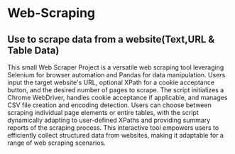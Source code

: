 # Web-Scraping

## Use to scrape data from a website(Text,URL & Table Data)

This small Web Scraper Project is a versatile web scraping tool leveraging Selenium for browser automation and Pandas for data manipulation. Users input the target website's URL, optional XPath for a cookie acceptance button, and the desired number of pages to scrape. The script initializes a Chrome WebDriver, handles cookie acceptance if applicable, and manages CSV file creation and encoding detection. Users can choose between scraping individual page elements or entire tables, with the script dynamically adapting to user-defined XPaths and providing summary reports of the scraping process. This interactive tool empowers users to efficiently collect structured data from websites, making it adaptable for a range of web scraping scenarios.
